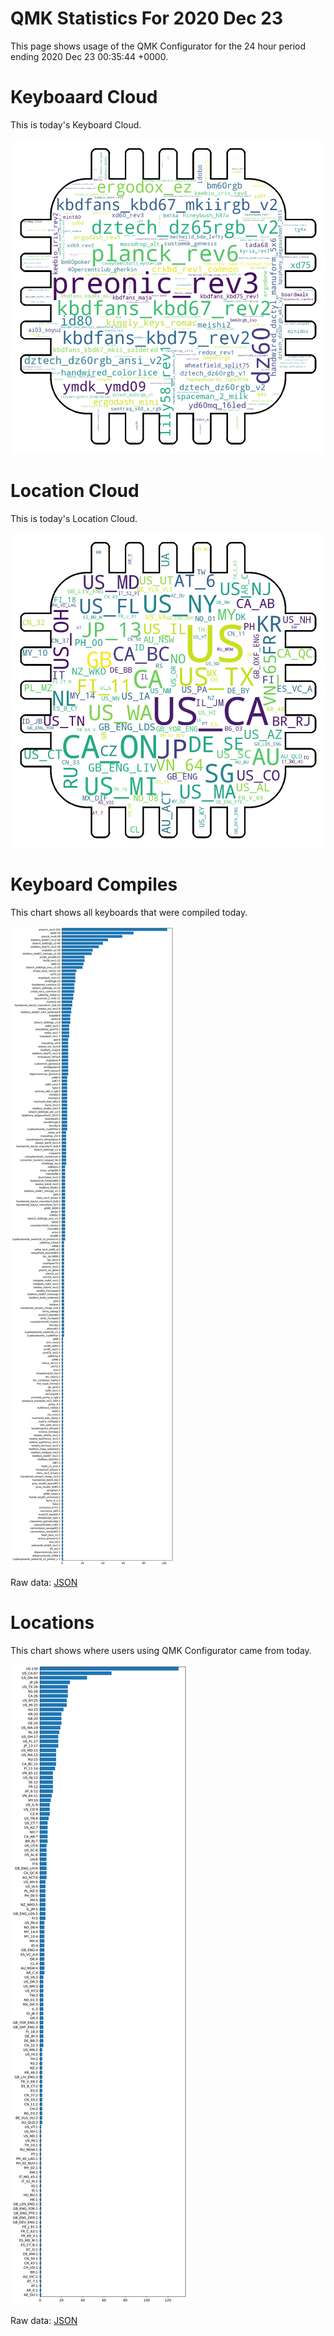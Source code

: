 # QMK Statistics For 2020 Dec 23

This page shows usage of the QMK Configurator for the 24 hour period ending 2020 Dec 23 00:35:44 +0000.

# Keyboaard Cloud

This is today's Keyboard Cloud.

<img src="reports/20201223/keyboards_wordcloud.png">

# Location Cloud

This is today's Location Cloud.

<img src="reports/20201223/locations_wordcloud.png">

# Keyboard Compiles

This chart shows all keyboards that were compiled today.

<img src="reports/20201223/keyboards.svg">

Raw data: [JSON](reports/20201223/keyboards.json ':ignore')

# Locations

This chart shows where users using QMK Configurator came from today.

<img src="reports/20201223/locations.svg">

Raw data: [JSON](reports/20201223/locations.json ':ignore')
    
